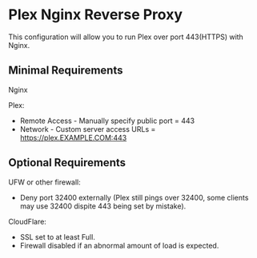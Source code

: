 # Plex Nginx Reverse Proxy
 
This configuration will allow you to run Plex over port 443(HTTPS) with Nginx.
 
## Minimal Requirements
 
Nginx
 
Plex:
* Remote Access - Manually specify public port = 443
* Network - Custom server access URLs = https://plex.EXAMPLE.COM:443
 
## Optional Requirements
 
UFW or other firewall:
* Deny port 32400 externally (Plex still pings over 32400, some clients may use 32400 dispite 443 being set by mistake).
 
CloudFlare:
* SSL set to at least Full.
* Firewall disabled if an abnormal amount of load is expected.
